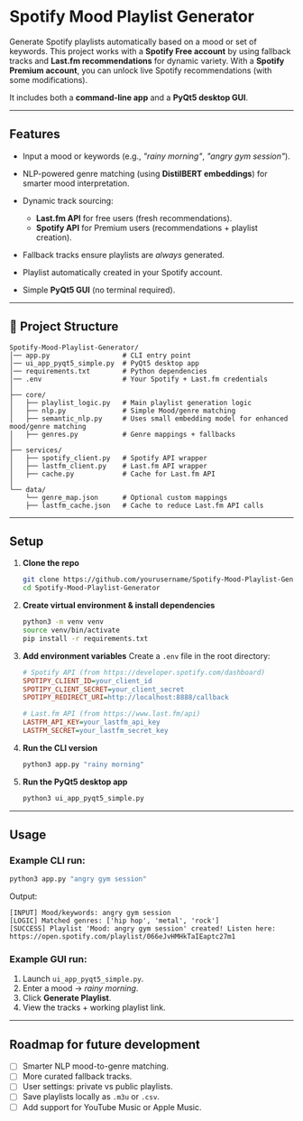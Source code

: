 # Spotify Mood Playlist Generator

Generate Spotify playlists automatically based on a mood or set of keywords.
This project works with a **Spotify Free account** by using fallback tracks and **Last.fm recommendations** for dynamic variety. With a **Spotify Premium account**, you can unlock live Spotify recommendations (with some modifications).

It includes both a **command-line app** and a **PyQt5 desktop GUI**.

---

## Features

* Input a mood or keywords (e.g., *"rainy morning"*, *"angry gym session"*).
* NLP-powered genre matching (using **DistilBERT embeddings**) for smarter mood interpretation.
* Dynamic track sourcing:

  * **Last.fm API** for free users (fresh recommendations).
  * **Spotify API** for Premium users (recommendations + playlist creation).
* Fallback tracks ensure playlists are *always* generated.
* Playlist automatically created in your Spotify account.
* Simple **PyQt5 GUI** (no terminal required).

---

## 📂 Project Structure

```
Spotify-Mood-Playlist-Generator/
│── app.py                  # CLI entry point
│── ui_app_pyqt5_simple.py  # PyQt5 desktop app
│── requirements.txt        # Python dependencies
│── .env                    # Your Spotify + Last.fm credentials
│
├── core/
│   ├── playlist_logic.py   # Main playlist generation logic
│   ├── nlp.py              # Simple Mood/genre matching
│   ├── semantic_nlp.py     # Uses small embedding model for enhanced mood/genre matching
│   ├── genres.py           # Genre mappings + fallbacks
│
├── services/
│   ├── spotify_client.py   # Spotify API wrapper
│   ├── lastfm_client.py    # Last.fm API wrapper
│   ├── cache.py            # Cache for Last.fm API
│
└── data/
    └── genre_map.json      # Optional custom mappings
    ├── lastfm_cache.json   # Cache to reduce Last.fm API calls
```

---

## Setup

1. **Clone the repo**

   ```bash
   git clone https://github.com/yourusername/Spotify-Mood-Playlist-Generator.git
   cd Spotify-Mood-Playlist-Generator
   ```

2. **Create virtual environment & install dependencies**

   ```bash
   python3 -m venv venv
   source venv/bin/activate
   pip install -r requirements.txt
   ```

3. **Add environment variables**
   Create a `.env` file in the root directory:

   ```ini
   # Spotify API (from https://developer.spotify.com/dashboard)
   SPOTIPY_CLIENT_ID=your_client_id
   SPOTIPY_CLIENT_SECRET=your_client_secret
   SPOTIPY_REDIRECT_URI=http://localhost:8888/callback

   # Last.fm API (from https://www.last.fm/api)
   LASTFM_API_KEY=your_lastfm_api_key
   LASTFM_SECRET=your_lastfm_secret_key
   ```

4. **Run the CLI version**

   ```bash
   python3 app.py "rainy morning"
   ```

5. **Run the PyQt5 desktop app**

   ```bash
   python3 ui_app_pyqt5_simple.py
   ```

---

## Usage

### Example CLI run:

```bash
python3 app.py "angry gym session"
```

Output:

```
[INPUT] Mood/keywords: angry gym session
[LOGIC] Matched genres: ['hip hop', 'metal', 'rock']
[SUCCESS] Playlist 'Mood: angry gym session' created! Listen here: https://open.spotify.com/playlist/066eJvHMHkTaIEaptc27m1
```

### Example GUI run:

1. Launch `ui_app_pyqt5_simple.py`.
2. Enter a mood → *rainy morning*.
3. Click **Generate Playlist**.
4. View the tracks + working playlist link.

---

## Roadmap for future development

* [ ] Smarter NLP mood-to-genre matching.
* [ ] More curated fallback tracks.
* [ ] User settings: private vs public playlists.
* [ ] Save playlists locally as `.m3u` or `.csv`.
* [ ] Add support for YouTube Music or Apple Music.
